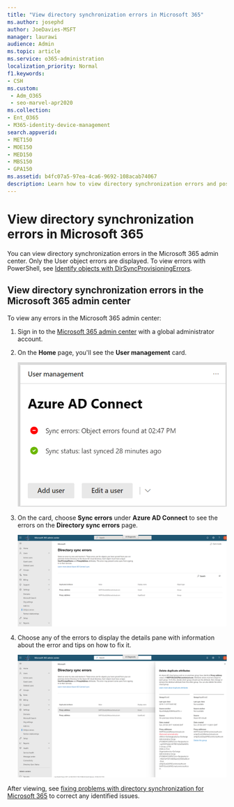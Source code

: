 ```yaml
---
title: "View directory synchronization errors in Microsoft 365"
ms.author: josephd
author: JoeDavies-MSFT
manager: laurawi
audience: Admin
ms.topic: article
ms.service: o365-administration
localization_priority: Normal
f1.keywords:
- CSH
ms.custom: 
 - Adm_O365
 - seo-marvel-apr2020
ms.collection:
- Ent_O365
- M365-identity-device-management
search.appverid:
- MET150
- MOE150
- MED150
- MBS150
- GPA150
ms.assetid: b4fc07a5-97ea-4ca6-9692-108acab74067
description: Learn how to view directory synchronization errors and possible fixes in Microsoft 365 admin center.
---
```


# View directory synchronization errors in Microsoft 365

You can view directory synchronization errors in the Microsoft 365 admin center. Only the User object errors are displayed. To view errors with PowerShell, see [Identify objects with DirSyncProvisioningErrors](https://docs.microsoft.com/azure/active-directory/hybrid/how-to-connect-syncservice-duplicate-attribute-resiliency).

## View directory synchronization errors in the Microsoft 365 admin center

To view any errors in the Microsoft 365 admin center:
  
1. Sign in to the [Microsoft 365 admin center](https://admin.microsoft.com) with a global administrator account. 
    
2. On the **Home** page, you'll see the **User management** card. 
    
    ![The User management card in the Microsoft 365 admin center](../media/060006e9-de61-49d5-8979-e77cda198e71.png)
  
3. On the card, choose **Sync errors** under **Azure AD Connect** to see the errors on the **Directory sync errors** page.   
    
    ![An example of the Directory sync errors page](../media/882094a3-80d3-4aae-b90b-78b27047974c.png)

4. Choose any of the errors to display the details pane with information about the error and tips on how to fix it.

   ![Example of the details of a directory sync error](../media/a6e302d4-6be7-4e3a-b4b5-81c5a2c02952.png)
  
After viewing, see [fixing problems with directory synchronization for Microsoft 365](fix-problems-with-directory-synchronization.md) to correct any identified issues.

